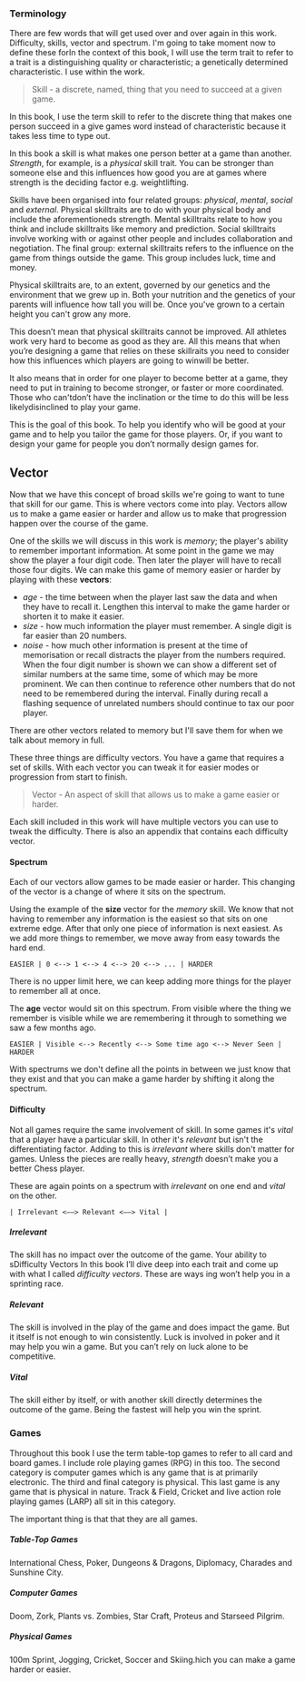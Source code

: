 ### Terminology
There are few words that will get used over and over again in this work. Difficulty, skills, vector and spectrum. I'm going to take moment now to define these forIn the context of this book, I will use the term trait to refer to a trait is a distinguishing quality or characteristic; a genetically determined characteristic. I use within the work.

> Skill - a discrete, named, thing that you need to succeed at a given game.

In this book, I use the term skill to refer to the discrete thing that makes one person succeed in a give games word instead of characteristic because it takes less time to type out.

In this book a skill is what makes one person better at a game than another. *Strength*, for example, is a *physical* skill trait. You can be stronger than someone else and this influences how good you are at games where strength is the deciding factor e.g. weightlifting.

Skills have been organised into four related groups: *physical*, *mental*, *social* and *external*. Physical skilltraits are to do with your physical body and include the aforementioneds strength. Mental skilltraits relate to how you think and include skilltraits like memory and prediction. Social skilltraits involve working with or against other people and includes collaboration and negotiation. The final group: external skilltraits refers to the influence on the game from things outside the game. This group includes luck, time and money.

Physical skilltraits are, to an extent, governed by our genetics and the environment that we grew up in. Both your nutrition and the genetics of your parents will influence how tall you will be. Once you've grown to a certain height you can't grow any more. 

This doesn’t mean that physical skilltraits cannot be improved. All athletes work very hard to become as good as they are.  All this means that when you’re designing a game that relies on these skillraits you need to consider how this influences which players are going to winwill be better. 

It also means that in order for one player to become better at a game, they need to put in training to become stronger, or faster or more coordinated. Those who can'tdon’t have the inclination or the time to do this will be less likelydisinclined to play your game.

This is the goal of this book. To help you identify who will be good at your game and to help you tailor the game for those players. Or, if you want to design your game for people you don’t normally design games for.

##
## Vector
Now that we have this concept of broad skills we're going to want to tune that skill for our game. This is where vectors come into play. Vectors allow us to make a game easier or harder and allow us to make that progression happen over the course of the game.

One of the skills we will discuss in this work is *memory*; the player's ability to remember important information. At some point in the game we may show the player a four digit code. Then later the player will have to recall those four digits. We can make this game of memory easier or harder by playing with these **vectors**:

- *age* - the time between when the player last saw the data and when they have to recall it. Lengthen this interval to make the game harder or shorten it to make it easier.
- *size* - how much information the player must remember. A single digit is far easier than 20 numbers.
- *noise* - how much other information is present at the time of memorisation or recall distracts the player from the numbers required. When the four digit number is shown we can show a different set of similar numbers at the same time, some of which may be more prominent. We can then continue to reference other numbers that do not need to be remembered during the interval. Finally during recall a flashing sequence of unrelated numbers should continue to tax our poor player.

There are other vectors related to memory but I'll save them for when we talk about memory in full.

These three things are difficulty vectors. You have a game that requires a set of skills. With each vector you can tweak it for easier modes or progression from start to finish.

> Vector - An aspect of skill that allows us to make a game easier or harder.

Each skill included in this work will have multiple vectors you can use to tweak the difficulty. There is also an appendix that contains each difficulty vector.

#### Spectrum
Each of our vectors allow games to be made easier or harder. This changing of the vector is a change of where it sits on the spectrum.

Using the example of the **size** vector for the *memory* skill. We know that not having to remember any information is the easiest so that sits on one extreme edge. After that only one piece of information is next easiest. As we add more things to remember, we move away from easy towards the hard end. 

	EASIER | 0 <--> 1 <--> 4 <--> 20 <--> ... | HARDER

There is no upper limit here, we can keep adding more things for the player to remember all at once.

The **age** vector would sit on this spectrum. From visible where the thing we remember is visible while we are remembering it through to something we saw a few months ago.

	EASIER | Visible <--> Recently <--> Some time ago <--> Never Seen | HARDER

With spectrums we don't define all the points in between we just know that they exist and that you can make a game harder by shifting it along the spectrum.

#### Difficulty
Not all games require the same involvement of skill. In some games it's *vital* that a player have a particular skill. In other it's *relevant* but isn't the differentiating factor. Adding to this is *irrelevant* where skills don't matter for games. Unless the pieces are really heavy, *strength* doesn’t make you a better Chess player.

These are again points on a spectrum with *irrelevant* on one end and *vital* on the other. 

	| Irrelevant <——> Relevant <——> Vital |

##### Irrelevant 
The skill has no impact over the outcome of the game. Your ability to sDifficulty Vectors
In this book I’ll dive deep into each trait and come up with what I called *difficulty vectors*. These are ways ing won’t help you in a sprinting race. 

##### Relevant
The skill is involved in the play of the game and does impact the game. But it itself is not enough to win consistently. Luck is involved in poker and it may help you win a game. But you can’t rely on luck alone to be competitive.

##### Vital
The skill either by itself, or with another skill directly determines the outcome of the game. Being the fastest will help you win the sprint.


### Games
Throughout this book I use the term table-top games to refer to all card and board games. I include role playing games (RPG) in this too. The second category is computer games which is any game that is at primarily electronic. The third and final category is physical. This last game is any game that is physical in nature. Track & Field, Cricket and live action role playing games (LARP) all sit in this category. 

The important thing is that that they are all games.

##### Table-Top Games
International Chess, Poker, Dungeons & Dragons, Diplomacy, Charades and Sunshine City.

##### Computer Games
Doom, Zork, Plants vs. Zombies, Star Craft, Proteus and Starseed Pilgrim.

##### Physical Games
100m Sprint, Jogging, Cricket, Soccer and Skiing.hich you can make a game harder or easier. 

<!--stackedit_data:
eyJoaXN0b3J5IjpbMTU3ODkwMjgyOV19
-->